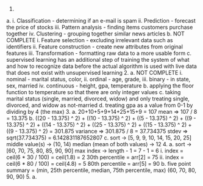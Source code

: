 1.
  a.
    i. Classification - determining if an e-mail is spam
    ii. Prediction - forecast the price of stocks
    iii. Pattern analysis - finding items customers purchase together
    iv. Clustering - grouping together similar news articles
  b. NOT COMPLETE
    i. Feature selection - excluding irrelevant data such as identifiers
    ii. Feature construction - create new attributes from original features
    iii. Transformation - formatting raw data to a more usable form
  c.
    supervised learning has an additional step of training the system of what and how to recognize data before the actual algorithm is used with live data that does not exist with unsupervised learning
2.
  a. NOT COMPLETE
    i. nominal - marital status, color,
    ii. ordinal - age, grade,
    iii. binary - in state, sex, married
    iv. continuous - height, gpa, temperature
  b.
    applying the floor function to temperature so that there are only integer values
  c.
    taking marital status (single, married, divorced, widow) and only treating single, divorced, and widow as not-married
  d.
    treating gpa as a value from 0-1 by dividing by 4 (the max)
3.
  a.
    20+10+5+9+14+25+15+9 = 107
    mean => 107 / 8 = 13.375
  b.
    ((20 - 13.375) ^ 2) + ((10 - 13.375) ^ 2) + ((5 - 13.375) ^ 2) + ((9 - 13.375) ^ 2) + ((14 - 13.375) ^ 2) + ((25 - 13.375) ^ 2) + ((15 - 13.375) ^ 2) + ((9 - 13.375) ^ 2) = 301.875
    variance => 301.875 / 8 = 37.734375
    stdev => sqrt(37.734375) = 6.142831187652807
  c.
    sort -> [5, 9, 9, 10, 14, 15, 20, 25]
    middle value(s) -> (10, 14)
    median (mean of both values) -> 12
4.
  a.
    sort -> [60, 70, 75, 80, 85, 90, 90]
    max index -> length - 1 = 7 - 1 = 6
    i.
      index = ceil(6 * 30 / 100) = ceil(1.8) = 2
      30th percentile = arr[2] = 75
    ii.
      index = ceil(6 * 80 / 100) = ceil(4.8) = 5
      80th percentile = arr[5] = 90
  b.
    five point summary = (min, 25th percentile, median, 75th percentile, max)
    (60, 70, 80, 90, 90)
5.
  a.
    
